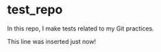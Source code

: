 # test_repo
In this repo, I make tests related to my Git practices.

This line was inserted just now!
